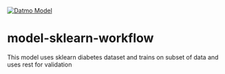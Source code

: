 [![Datmo Model](http://preview.datmo.io/shabazp/diabetes-classification/badge.svg)](http://preview.datmo.io/shabazp/diabetes-classification)

# model-sklearn-workflow

This model uses sklearn diabetes dataset and trains on subset of data and uses rest for validation
